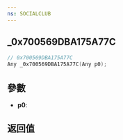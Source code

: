 ```yaml
---
ns: SOCIALCLUB
---
```

## _0x700569DBA175A77C

```c
// 0x700569DBA175A77C
Any _0x700569DBA175A77C(Any p0);
```


## 參數
* **p0**: 

## 返回值
